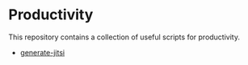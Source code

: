 # Productivity

This repository contains a collection of useful scripts for productivity.

- [generate-jitsi](./generate-jitsi/README.md)
